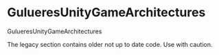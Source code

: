 # GulueresUnityGameArchitectures
GulueresUnityGameArchitectures

The legacy section contains older not up to date code. Use with caution.
